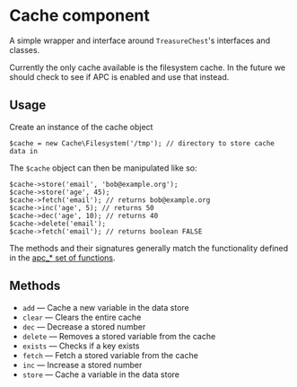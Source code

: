 # Cache component

A simple wrapper and interface around `TreasureChest`'s interfaces and classes.

Currently the only cache available is the filesystem cache. In the future we should check to see if APC is
enabled and use that instead.

## Usage

Create an instance of the cache object

	$cache = new Cache\Filesystem('/tmp'); // directory to store cache data in

The `$cache` object can then be manipulated like so:

	$cache->store('email', 'bob@example.org');
	$cache->store('age', 45);
	$cache->fetch('email'); // returns bob@example.org
	$cache->inc('age', 5); // returns 50
	$cache->dec('age', 10); // returns 40
	$cache->delete('email');
	$cache->fetch('email'); // returns boolean FALSE

The methods and their signatures generally match the functionality defined in the [apc_* set of functions](http://www.php.net/manual/en/ref.apc.php). 

## Methods

- `add` — Cache a new variable in the data store
- `clear` — Clears the entire cache
- `dec` — Decrease a stored number
- `delete` — Removes a stored variable from the cache
- `exists` — Checks if a key exists
- `fetch` — Fetch a stored variable from the cache
- `inc` — Increase a stored number
- `store` — Cache a variable in the data store
